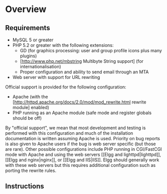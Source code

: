 Overview
========

Requirements
------------ 
*	MySQL 5 or greater
*	PHP 5.2 or greater with the following extensions:
	*	GD (for graphics processing: user and group profile icons plus many plugins)
	*	[http://www.php.net/mbstring Multibyte String support] (for internationalisation)
	*	Proper configuration and ability to send email through an MTA
*	Web server with support for URL rewriting

Official support is provided for the following configuration:
*	Apache (with the [http://httpd.apache.org/docs/2.0/mod/mod_rewrite.html rewrite module] enabled)
*	PHP running as an Apache module (safe mode and register globals should be off)

By "official support", we mean that most development and testing is performed with this configuration and much of the 
installation documentation is written assuming Apache is used. Priority on bug reports is also given to Apache users 
if the bug is web server specific (but those are rare). Other possible configurations include PHP running in CGI/FastCGI
mode with Apache and using the web servers [[Elgg and lighttpd|lighttpd]], [[Elgg and nginx|nginx]], or
[[Elgg and IIS|IIS]]. Elgg should generally work with these web servers but this requires additional configuration 
such as porting the rewrite rules.

Instructions
------------

